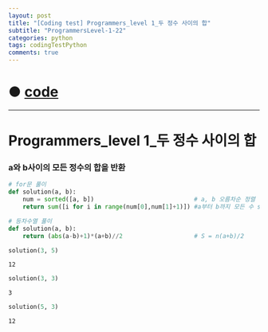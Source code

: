 ```yaml
---
layout: post
title: "[Coding test] Programmers_level 1_두 정수 사이의 합"
subtitle: "ProgrammersLevel-1-22"
categories: python
tags: codingTestPython
comments: true
---
```


# ● [code](https://github.com/JeongJaeyoung0/coding_test/blob/c4bbd2fc33927238b431e05e752aa9e8b474b1c3/210706_Programmers_level%201_%EB%91%90%20%EC%A0%95%EC%88%98%20%EC%82%AC%EC%9D%B4%EC%9D%98%20%ED%95%A9.ipynb)

***

# Programmers_level 1_두 정수 사이의 합
### a와 b사이의 모든 정수의 합을 반환


```python
# for문 풀이
def solution(a, b):
    num = sorted([a, b])                            # a, b 오름차순 정렬
    return sum([i for i in range(num[0],num[1]+1)]) #a부터 b까지 모든 수 sum
```


```python
# 등차수열 풀이
def solution(a, b):
    return (abs(a-b)+1)*(a+b)//2                    # S = n(a+b)/2
```


```python
solution(3, 5)
```




    12




```python
solution(3, 3)
```




    3




```python
solution(5, 3)
```




    12